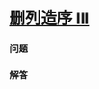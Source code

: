 # [删列造序 III](https://leetcode-cn.com/problems/delete-columns-to-make-sorted-iii)

### 问题



### 解答

```

```

